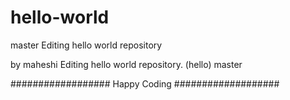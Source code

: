 # hello-world

master
Editing hello world repository

by maheshi
Editing hello world repository.
(hello)
master


################## Happy  Coding ###################
